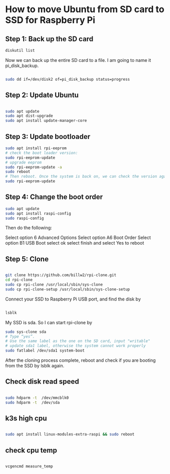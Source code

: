 # How to move Ubuntu from SD card to SSD for Raspberry Pi

## Step 1: Back up the SD card

```bash
diskutil list

```

Now we can back up the entire SD card to a file. I am going to name it pi_disk_backup.
```bash

sudo dd if=/dev/disk2 of=pi_disk_backup status=progress
```

## Step 2: Update Ubuntu

```bash

sudo apt update
sudo apt dist-upgrade
sudo apt install update-manager-core
```

## Step 3: Update bootloader

```bash
sudo apt install rpi-eeprom
# check the boot loader version:
sudo rpi-eeprom-update
# upgrade eeprom
sudo rpi-eeprom-update -a
sudo reboot
# Then reboot. Once the system is back on, we can check the version again. It should be up to date now.
sudo rpi-eeprom-update 
```

## Step 4: Change the boot order

```bash
sudo apt update
sudo apt install raspi-config
sudo raspi-config
```

Then do the following:

Select option 6 Advanced Options
Select option A6 Boot Order
Select option B1 USB Boot
select ok
select finish and select Yes to reboot

## Step 5: Clone

```bash

git clone https://github.com/billw2/rpi-clone.git 
cd rpi-clone
sudo cp rpi-clone /usr/local/sbin/sys-clone
sudo cp rpi-clone-setup /usr/local/sbin/sys-clone-setup
```

Connect your SSD to Raspberry Pi USB port, and find the disk by

```bash

lsblk

```

My SSD is sda. So I can start rpi-clone by

```bash
sudo sys-clone sda
# Type “yes”.
# Use the same label as the one on the SD card, input "writable"
# update sda1 label, otherwise the system cannot work properly
sudo fatlabel /dev/sda1 system-boot
```

After the cloning process complete, reboot and check if you are booting from the SSD by lsblk again.


## Check disk read speed

```bash

sudo hdparm -t  /dev/mmcblk0
sudo hdparm -t  /dev/sda
```

## k3s high cpu

```bash

sudo apt install linux-modules-extra-raspi && sudo reboot
```

## check cpu temp

```bash

vcgencmd measure_temp
```
